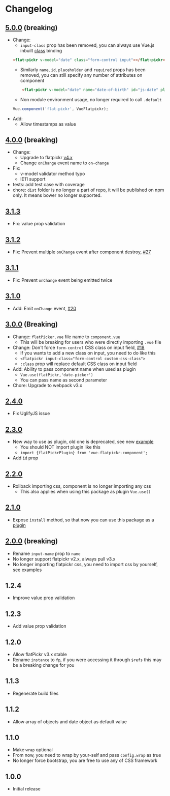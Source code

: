 # Changelog

## [5.0.0](https://github.com/ankurk91/vue-flatpickr-component/compare/4.0.0...5.0.0) (breaking)
* Change:
    - `input-class` prop has been removed, you can always use Vue.js inbuilt [class](https://vuejs.org/v2/guide/class-and-style.html#With-Components) binding
    ```html
    <flat-pickr v-model="date" class="form-control input"></flat-pickr>
    ```
    - Similarly `name`, `id`, `placeholder` and `required` props has been removed, you can still specify any number of attributes on component
    ```html
        <flat-pickr v-model="date" name="date-of-birth" id="js-date" placeholder="Select date" aria-required="true"></flat-pickr>
    ```
    - Non module environment usage, no longer required to call `.default`
    ```js
    Vue.component('flat-pickr', VueFlatpickr);
    ```
* Add:
    - Allow timestamps as value    

## [4.0.0](https://github.com/ankurk91/vue-flatpickr-component/compare/3.1.3...4.0.0) (breaking)
* Change: 
    - Upgrade to flatpickr [v4.x](https://github.com/chmln/flatpickr/releases/tag/v4.0.0)
    - Change `onChange` event name to `on-change`
* Fix: 
    - v-model validator method typo
    - IE11 support
* tests: add test case with coverage
* chore: `dist` folder is no longer a part of repo, it will be published on npm only. It means bower no longer supported.

## [3.1.3](https://github.com/ankurk91/vue-flatpickr-component/compare/3.1.2...3.1.3) 
* Fix: value prop validation 

## [3.1.2](https://github.com/ankurk91/vue-flatpickr-component/compare/3.1.1...3.1.2) 
* Fix: Prevent multiple `onChange` event after component destroy, [#27](https://github.com/ankurk91/vue-flatpickr-component/issues/27)

## [3.1.1](https://github.com/ankurk91/vue-flatpickr-component/compare/3.1.0...3.1.1) 
* Fix: Prevent `onChange` event being emitted twice 

## [3.1.0](https://github.com/ankurk91/vue-flatpickr-component/compare/3.0.0...3.1.0) 
* Add: Emit `onChange` event, [#20](https://github.com/ankurk91/vue-flatpickr-component/issues/20)

## [3.0.0](https://github.com/ankurk91/vue-flatpickr-component/compare/2.4.1...3.0.0) (Breaking)
- Change: `flatPicker.vue` file name to `component.vue`
   - This will be breaking for users who were directly importing `.vue` file
- Change: Don't force `form-control` CSS class on input field, [#18](https://github.com/ankurk91/vue-flatpickr-component/pull/18)
   - If you wants to add a new class on input, you need to do like this
   - `<flatpickr input-class="form-control custom-css-class">`
   - `:class` prop will replace default CSS class on input field
- Add: Ability to pass component name when used as plugin
   - `Vue.use(flatPickr,'date-picker')`
   - You can pass name as second parameter
- Chore: Upgrade to webpack v3.x

## [2.4.0](https://github.com/ankurk91/vue-flatpickr-component/compare/2.3.0...2.4.0)
- Fix UglifyJS issue

## [2.3.0](https://github.com/ankurk91/vue-flatpickr-component/compare/2.2.0...2.3.0)
- New way to use as plugin, old one is deprecated, see new [example](https://github.com/ankurk91/vue-flatpickr-component#as-plugin)
    - You should NOT import plugin like this
    - `import {flatPickrPlugin} from 'vue-flatpickr-component';`
- Add `id` prop

## [2.2.0](https://github.com/ankurk91/vue-flatpickr-component/compare/2.1.0...2.2.0)   
- Rollback importing css, component is no longer importing any css
    - This also applies when using this package as plugin `Vue.use()` 
              
## [2.1.0](https://github.com/ankurk91/vue-flatpickr-component/compare/2.0.0...2.1.0)  
- Expose ``install`` method, so that now you can use this package as a [plugin](https://vuejs.org/v2/guide/plugins.html)

## [2.0.0](https://github.com/ankurk91/vue-flatpickr-component/compare/1.2.4...2.0.0) (breaking)
- Rename `input-name` prop to `name`
- No longer support flatpickr v2.x, always pull v3.x
- No longer importing flatpickr css, you need to import css by yourself, see examples

## 1.2.4
- Improve value prop validation

## 1.2.3
- Add value prop validation

## 1.2.0
- Allow flatPickr v3.x stable
- Rename ``instance`` to ``fp``, if you were accessing it through ``$refs`` this may be a breaking change for you

## 1.1.3
- Regenerate build files

## 1.1.2
- Allow array of objects and date object as default value

## 1.1.0
- Make ``wrap`` optional
- From now, you need to wrap by your-self and pass ``config.wrap`` as true
- No longer force bootstrap, you are free to use any of CSS framework
 
## 1.0.0
- Initial release
